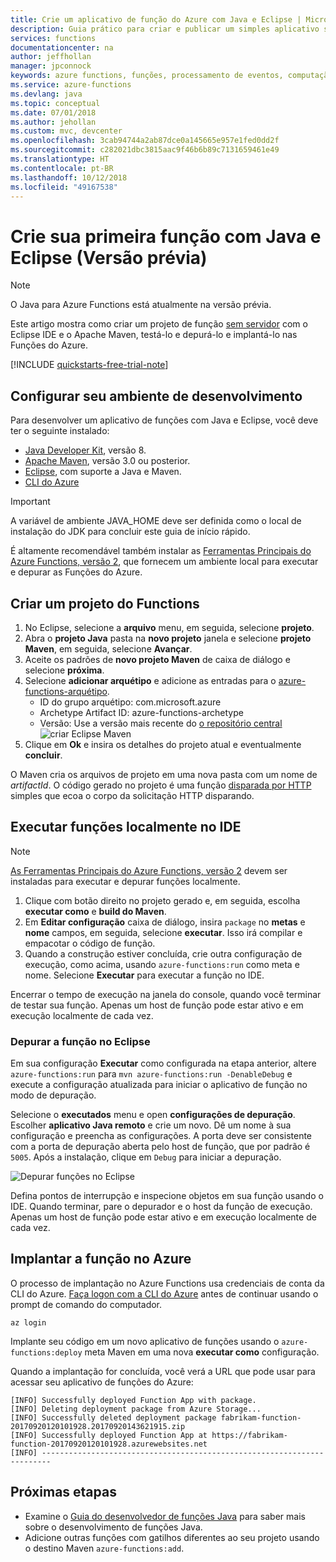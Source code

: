 ```yaml
---
title: Crie um aplicativo de função do Azure com Java e Eclipse | Microsoft Docs
description: Guia prático para criar e publicar um simples aplicativo sem servidor disparado por HTTP usando Java e Eclipse para as Funções do Azure.
services: functions
documentationcenter: na
author: jeffhollan
manager: jpconnock
keywords: azure functions, funções, processamento de eventos, computação, arquitetura sem servidor, java
ms.service: azure-functions
ms.devlang: java
ms.topic: conceptual
ms.date: 07/01/2018
ms.author: jehollan
ms.custom: mvc, devcenter
ms.openlocfilehash: 3cab94744a2ab87dce0a145665e957e1fed0dd2f
ms.sourcegitcommit: c282021dbc3815aac9f46b6b89c7131659461e49
ms.translationtype: HT
ms.contentlocale: pt-BR
ms.lasthandoff: 10/12/2018
ms.locfileid: "49167538"
---
```

# <a name="create-your-first-function-with-java-and-eclipse-preview"></a>Crie sua primeira função com Java e Eclipse (Versão prévia)

> [!NOTE] 
> O Java para Azure Functions está atualmente na versão prévia.

Este artigo mostra como criar um projeto de função [sem servidor](https://azure.microsoft.com/solutions/serverless/) com o Eclipse IDE e o Apache Maven, testá-lo e depurá-lo e implantá-lo nas Funções do Azure. 

<!-- TODO ![Access a Hello World function from the command line with cURL](media/functions-create-java-maven/hello-azure.png) -->

[!INCLUDE [quickstarts-free-trial-note](../../includes/quickstarts-free-trial-note.md)]

## <a name="set-up-your-development-environment"></a>Configurar seu ambiente de desenvolvimento

Para desenvolver um aplicativo de funções com Java e Eclipse, você deve ter o seguinte instalado:

-  [Java Developer Kit](https://www.azul.com/downloads/zulu/), versão 8.
-  [Apache Maven](https://maven.apache.org), versão 3.0 ou posterior.
-  [Eclipse](https://www.eclipse.org/downloads/packages/), com suporte a Java e Maven.
-  [CLI do Azure](https://docs.microsoft.com/cli/azure)

> [!IMPORTANT] 
> A variável de ambiente JAVA_HOME deve ser definida como o local de instalação do JDK para concluir este guia de início rápido.

É altamente recomendável também instalar as [Ferramentas Principais do Azure Functions, versão 2](functions-run-local.md#v2), que fornecem um ambiente local para executar e depurar as Funções do Azure. 

## <a name="create-a-functions-project"></a>Criar um projeto do Functions

1. No Eclipse, selecione a **arquivo** menu, em seguida, selecione **projeto**. 
1. Abra o **projeto Java** pasta na **novo projeto** janela e selecione **projeto Maven**, em seguida, selecione **Avançar**.
1. Aceite os padrões de **novo projeto Maven** de caixa de diálogo e selecione **próxima**.
1. Selecione **adicionar arquétipo** e adicione as entradas para o [azure-functions-arquétipo](https://mvnrepository.com/artifact/com.microsoft.azure/azure-functions-archetype).
    - ID do grupo arquétipo: com.microsoft.azure
    - Archetype Artifact ID: azure-functions-archetype
    - Versão: Use a versão mais recente do [o repositório central](https://mvnrepository.com/artifact/com.microsoft.azure/azure-functions-archetype)
    ![criar Eclipse Maven](media/functions-create-first-java-eclipse/functions-create-eclipse.png)  
1. Clique em **Ok** e insira os detalhes do projeto atual e eventualmente **concluir**.

O Maven cria os arquivos de projeto em uma nova pasta com um nome de _artifactId_. O código gerado no projeto é uma função [disparada por HTTP](/azure/azure-functions/functions-bindings-http-webhook) simples que ecoa o corpo da solicitação HTTP disparando.

## <a name="run-functions-locally-in-the-ide"></a>Executar funções localmente no IDE

> [!NOTE]
> [As Ferramentas Principais do Azure Functions, versão 2](functions-run-local.md#v2) devem ser instaladas para executar e depurar funções localmente.

1. Clique com botão direito no projeto gerado e, em seguida, escolha **executar como** e **build do Maven**.
1. Em **Editar configuração** caixa de diálogo, insira `package` no **metas** e **nome** campos, em seguida, selecione **executar**. Isso irá compilar e empacotar o código de função.
1. Quando a construção estiver concluída, crie outra configuração de execução, como acima, usando `azure-functions:run` como meta e nome. Selecione **Executar** para executar a função no IDE.

Encerrar o tempo de execução na janela do console, quando você terminar de testar sua função. Apenas um host de função pode estar ativo e em execução localmente de cada vez.

### <a name="debug-the-function-in-eclipse"></a>Depurar a função no Eclipse

Em sua configuração **Executar** como configurada na etapa anterior, altere `azure-functions:run` para `mvn azure-functions:run -DenableDebug` e execute a configuração atualizada para iniciar o aplicativo de função no modo de depuração.

Selecione o **executados** menu e open **configurações de depuração**. Escolher **aplicativo Java remoto** e crie um novo. Dê um nome à sua configuração e preencha as configurações. A porta deve ser consistente com a porta de depuração aberta pelo host de função, que por padrão é `5005`. Após a instalação, clique em `Debug` para iniciar a depuração.

![Depurar funções no Eclipse](media/functions-create-first-java-eclipse/debug-configuration-eclipse.PNG)

Defina pontos de interrupção e inspecione objetos em sua função usando o IDE. Quando terminar, pare o depurador e o host da função de execução. Apenas um host de função pode estar ativo e em execução localmente de cada vez.

## <a name="deploy-the-function-to-azure"></a>Implantar a função no Azure

O processo de implantação no Azure Functions usa credenciais de conta da CLI do Azure. [Faça logon com a CLI do Azure](/cli/azure/authenticate-azure-cli?view=azure-cli-latest) antes de continuar usando o prompt de comando do computador.

```azurecli
az login
```

Implante seu código em um novo aplicativo de funções usando o `azure-functions:deploy` meta Maven em uma nova **executar como** configuração.

Quando a implantação for concluída, você verá a URL que pode usar para acessar seu aplicativo de funções do Azure:

```output
[INFO] Successfully deployed Function App with package.
[INFO] Deleting deployment package from Azure Storage...
[INFO] Successfully deleted deployment package fabrikam-function-20170920120101928.20170920143621915.zip
[INFO] Successfully deployed Function App at https://fabrikam-function-20170920120101928.azurewebsites.net
[INFO] ------------------------------------------------------------------------
```

## <a name="next-steps"></a>Próximas etapas

- Examine o [Guia do desenvolvedor de funções Java](functions-reference-java.md) para saber mais sobre o desenvolvimento de funções Java.
- Adicione outras funções com gatilhos diferentes ao seu projeto usando o destino Maven `azure-functions:add`.
